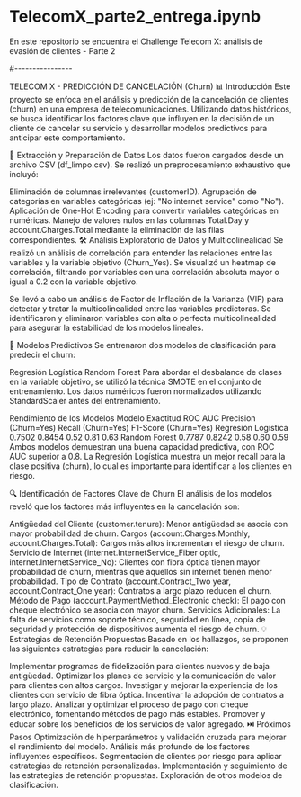 # TelecomX_parte2_entrega.ipynb
En este repositorio se encuentra el Challenge Telecom X: análisis de evasión de clientes - Parte 2




#----------------

TELECOM X - PREDICCIÓN DE CANCELACIÓN (Churn)
📊 Introducción
Este proyecto se enfoca en el análisis y predicción de la cancelación de clientes (churn) en una empresa de telecomunicaciones. Utilizando datos históricos, se busca identificar los factores clave que influyen en la decisión de un cliente de cancelar su servicio y desarrollar modelos predictivos para anticipar este comportamiento.

📌 Extracción y Preparación de Datos
Los datos fueron cargados desde un archivo CSV (df_limpo.csv). Se realizó un preprocesamiento exhaustivo que incluyó:

Eliminación de columnas irrelevantes (customerID).
Agrupación de categorías en variables categóricas (ej: "No internet service" como "No").
Aplicación de One-Hot Encoding para convertir variables categóricas en numéricas.
Manejo de valores nulos en las columnas Total.Day y account.Charges.Total mediante la eliminación de las filas correspondientes.
🛠️ Análisis Exploratorio de Datos y Multicolinealidad
Se realizó un análisis de correlación para entender las relaciones entre las variables y la variable objetivo (Churn_Yes). Se visualizó un heatmap de correlación, filtrando por variables con una correlación absoluta mayor o igual a 0.2 con la variable objetivo.

Se llevó a cabo un análisis de Factor de Inflación de la Varianza (VIF) para detectar y tratar la multicolinealidad entre las variables predictoras. Se identificaron y eliminaron variables con alta o perfecta multicolinealidad para asegurar la estabilidad de los modelos lineales.

🤖 Modelos Predictivos
Se entrenaron dos modelos de clasificación para predecir el churn:

Regresión Logística
Random Forest
Para abordar el desbalance de clases en la variable objetivo, se utilizó la técnica SMOTE en el conjunto de entrenamiento. Los datos numéricos fueron normalizados utilizando StandardScaler antes del entrenamiento.

Rendimiento de los Modelos
Modelo	Exactitud	ROC AUC	Precision (Churn=Yes)	Recall (Churn=Yes)	F1-Score (Churn=Yes)
Regresión Logística	0.7502	0.8454	0.52	0.81	0.63
Random Forest	0.7787	0.8242	0.58	0.60	0.59
Ambos modelos demuestran una buena capacidad predictiva, con ROC AUC superior a 0.8. La Regresión Logística muestra un mejor recall para la clase positiva (churn), lo cual es importante para identificar a los clientes en riesgo.

🔍 Identificación de Factores Clave de Churn
El análisis de los modelos reveló que los factores más influyentes en la cancelación son:

Antigüedad del Cliente (customer.tenure): Menor antigüedad se asocia con mayor probabilidad de churn.
Cargos (account.Charges.Monthly, account.Charges.Total): Cargos más altos incrementan el riesgo de churn.
Servicio de Internet (internet.InternetService_Fiber optic, internet.InternetService_No): Clientes con fibra óptica tienen mayor probabilidad de churn, mientras que aquellos sin internet tienen menor probabilidad.
Tipo de Contrato (account.Contract_Two year, account.Contract_One year): Contratos a largo plazo reducen el churn.
Método de Pago (account.PaymentMethod_Electronic check): El pago con cheque electrónico se asocia con mayor churn.
Servicios Adicionales: La falta de servicios como soporte técnico, seguridad en línea, copia de seguridad y protección de dispositivos aumenta el riesgo de churn.
💡 Estrategias de Retención Propuestas
Basado en los hallazgos, se proponen las siguientes estrategias para reducir la cancelación:

Implementar programas de fidelización para clientes nuevos y de baja antigüedad.
Optimizar los planes de servicio y la comunicación de valor para clientes con altos cargos.
Investigar y mejorar la experiencia de los clientes con servicio de fibra óptica.
Incentivar la adopción de contratos a largo plazo.
Analizar y optimizar el proceso de pago con cheque electrónico, fomentando métodos de pago más estables.
Promover y educar sobre los beneficios de los servicios de valor agregado.
⏭️ Próximos Pasos
Optimización de hiperparámetros y validación cruzada para mejorar el rendimiento del modelo.
Análisis más profundo de los factores influyentes específicos.
Segmentación de clientes por riesgo para aplicar estrategias de retención personalizadas.
Implementación y seguimiento de las estrategias de retención propuestas.
Exploración de otros modelos de clasificación.
